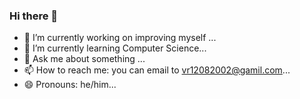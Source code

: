 ### Hi there 👋
- 🔭 I’m currently working on improving myself ...
- 🌱 I’m currently learning Computer Science...
- 💬 Ask me about something ...
- 📫 How to reach me: you can email to vr12082002@gamil.com...
- 😄 Pronouns: he/him...

